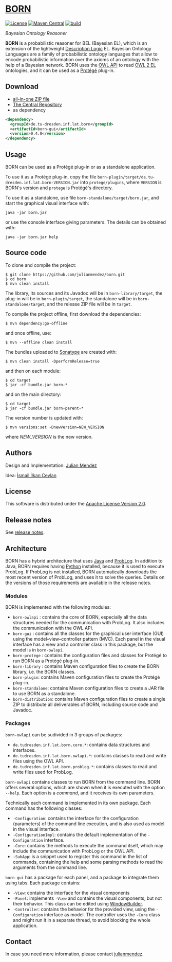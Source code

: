 # [BORN](https://julianmendez.github.io/born/)

[![License](https://img.shields.io/badge/License-Apache%202.0-blue.svg)][license]
[![Maven Central](https://img.shields.io/maven-central/v/de.tu-dresden.inf.lat.born/born-parent.svg)][maven-central]
[![build](https://github.com/julianmendez/born/workflows/Java%20CI/badge.svg)][build-status]

*Bayesian Ontology Reasoner*

**BORN** is a probabilistic reasoner for BEL (Bayesian EL), which is an extension of the
lightweight [Description Logic][description-logics] EL. Bayesian Ontology Languages are a
family of probabilistic ontology languages that allow to encode probabilistic information
over the axioms of an ontology with the help of a Bayesian network. BORN uses
the [OWL API][owl-api] to
read [OWL 2 EL][owl-2-el] ontologies, and it can be used as a [Prot&eacute;g&eacute;][protege] plug-in.


## Download

* [all-in-one ZIP file][zip-file]
* [The Central Repository][central-repository]
* as dependency

```xml
<dependency>
  <groupId>de.tu-dresden.inf.lat.born</groupId>
  <artifactId>born-gui</artifactId>
  <version>0.4.0</version>
</dependency>
```


## Usage

BORN can be used as a Prot&eacute;g&eacute; plug-in or as a standalone application.

To use it as a Prot&eacute;g&eacute; plug-in, copy the file `born-plugin/target/de.tu-dresden.inf.lat.born-VERSION.jar` into `protege/plugins`, where `VERSION` is BORN's version and `protege` is  Prot&eacute;g&eacute;'s directory.

To use it as a standalone, use file `born-standalone/target/born.jar`, and start the graphical visual interface with:

```
java -jar born.jar
```

or use the console interface giving parameters. The details can be obtained with:

```
java -jar born.jar help
```


## Source code

To clone and compile the project:

```
$ git clone https://github.com/julianmendez/born.git
$ cd born
$ mvn clean install
```

The library, its sources and its Javadoc will be in `born-library/target`, the plug-in will be in `born-plugin/target`, the standalone will be in `born-standalone/target`, and the release ZIP file will be in `target`.

To compile the project offline, first download the dependencies:

```
$ mvn dependency:go-offline
```

and once offline, use:

```
$ mvn --offline clean install
```

The bundles uploaded to [Sonatype][sonatype] are created with:

```
$ mvn clean install -DperformRelease=true
```

and then on each module:

```
$ cd target
$ jar -cf bundle.jar born-*
```

and on the main directory:

```
$ cd target
$ jar -cf bundle.jar born-parent-*
```

The version number is updated with:

```
$ mvn versions:set -DnewVersion=NEW_VERSION
```

where *NEW_VERSION* is the new version.


## Authors

Design and Implementation: [Julian Mendez][author1]

Idea: [&#0304;smail &#0304;lkan Ceylan][author2]


## License

This software is distributed under the [Apache License Version 2.0][license].


## Release notes

See [release notes][release-notes].


## Architecture

BORN has a hybrid architecture that uses [Java][java] and [ProbLog][problog]. In addition to Java, BORN requires having [Python][python] installed, because it is used to execute ProbLog. If ProbLog is not installed, BORN automatically downloads the most recent version of ProbLog, and uses it to solve the queries.
Details on the versions of those requirements are available in the release notes.


### Modules

BORN is implemented with the following modules:

* `born-owlapi` : contains the core of BORN, especially all the data structures needed for the communication with ProbLog. It also includes the communication with the OWL API.
* `born-gui` : contains all the classes for the graphical user interface (GUI) using the model–view–controller pattern (MVC). Each panel in the visual interface has a view and a controller class in this package, but the model is in `born-owlapi`.
* `born-protege` : contains the configuration files and classes for Prot&eacute;g&eacute; to run BORN as a Prot&eacute;g&eacute; plug-in.
* `born-library` : contains Maven configuration files to create the BORN library, i.e. the BORN classes.
* `born-plugin`: contains Maven configuration files to create the Prot&eacute;g&eacute; plug-in.
* `born-standalone`: contains Maven configuration files to create a JAR file to use BORN as a standalone.
* `born-distribution`: contains Maven configuration files to create a single ZIP to distribute all deliverables of BORN, including source code and Javadoc.


### Packages

`born-owlapi` can be sudivided in 3 groups of packages:

* `de.tudresden.inf.lat.born.core.*`: contains data structures and interfaces.
* `de.tudresden.inf.lat.born.owlapi.*`: contains classes to read and write files using the OWL API.
* `de.tudresden.inf.lat.born.problog.*`: contains classes to read and write files used for ProbLog.

`born-owlapi` contains classes to run BORN from the command line. BORN offers several options, which are shown when it is executed with the option `--help`. Each option is a *command*, and it receives its own parameters.

Technically each command is implemented in its own package. Each command has the following classes:

* `-Configuration`: contains the interface for the configuration (parameters) of the command line execution, and is also used as model in the visual interface.
* `-ConfigurationImpl`: contains the default implementation of the `-Configuration` interface.
* `-Core`: contains the methods to execute the command itself, which may include the communication with ProbLog or the OWL API.
* `-SubApp`: is a snippet used to register this command in the list of commands, containing the help and some parsing methods to read the arguments from the command line.

`born-gui` has a package for each panel, and a package to integrate them using tabs. Each package contains:

* `-View`: contains the interface for the visual components
* `-Panel`: implements `-View` and contains the visual components, but not their behavior. This class can be edited using [WindowBuilder][windowbuilder].
* `-Controller`: contains the behavior for the provided view, using the `-Configuration` interface as model.  The controller uses the `-Core` class and might run it in a separate thread, to avoid blocking the whole application.


## Contact

In case you need more information, please contact [julianmendez][author1].

[author1]: https://julianmendez.github.io
[author2]: https://iccl.inf.tu-dresden.de/web/%c4%b0smail_%c4%b0lkan_Ceylan/en
[license]: https://www.apache.org/licenses/LICENSE-2.0.txt
[maven-central]: https://search.maven.org/artifact/de.tu-dresden.inf.lat.jproblog/jproblog
[build-status]: https://github.com/julianmendez/born/actions
[central-repository]: https://repo1.maven.org/maven2/de/tu-dresden/inf/lat/born/
[zip-file]: https://sourceforge.net/projects/latitude/files/born/0.4.0/born-0.4.0.zip/download
[release-notes]: https://julianmendez.github.io/born/RELEASE-NOTES.html
[sonatype]: https://oss.sonatype.org
[java]: https://www.oracle.com/java/technologies/
[problog]: https://dtai.cs.kuleuven.be/problog/
[problog-repository]: https://github.com/ML-KULeuven/problog
[python]: https://www.python.org
[description-logics]: http://dl.kr.org
[owl-api]: https://owlcs.github.io/owlapi/
[owl-2-el]: https://www.w3.org/TR/owl2-profiles/#OWL_2_EL
[protege]: https://protege.stanford.edu
[windowbuilder]: https://projects.eclipse.org/projects/tools.windowbuilder


